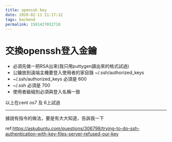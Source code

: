 ```yaml
---
title: openssh key
date: 2020-02-11 21:17:12
tags: backend
permalink: 1581427032718
---
```

# 交換openssh登入金鑰

- 必須先做一把RSA出來(我只用puttygen讀出來的格式試過)
- 公鑰放到遠端主機要登入使用者的家目錄 ~/.ssh/authorized_keys
- ~/.ssh/authorized_keys 必須是 600
- ~/.ssh 必須是 700
- 使用者級組別必須與登入名稱一致

以上在cent os7 及 6上試過

-------
據說有指令的做法，要是有大大知道，告訴我一下

ref:https://askubuntu.com/questions/306798/trying-to-do-ssh-authentication-with-key-files-server-refused-our-key